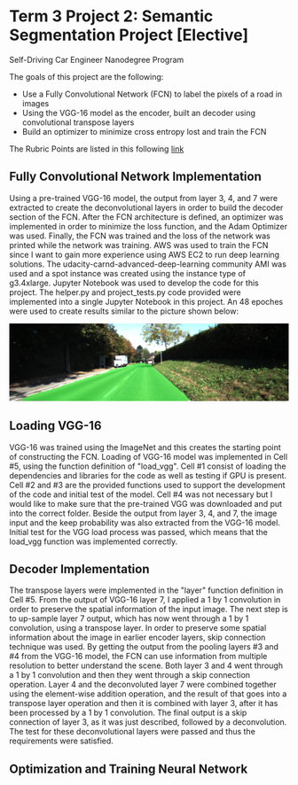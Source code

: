 # **Term 3 Project 2: Semantic Segmentation Project [Elective]**
Self-Driving Car Engineer Nanodegree Program

The goals of this project are the following:

* Use a Fully Convolutional Network (FCN) to label the pixels of a road in images
* Using the VGG-16 model as the encoder, built an decoder using convolutional transpose layers
* Build an optimizer to minimize cross entropy lost and train the FCN

[//]: # (Image References)

[image1]: ./images/um_000021.png "P1"
[image2]: ./images/.png "P2"
[image3]: ./images/.png "P3"
[image4]: ./images/.png "P4"
[image5]: ./images/.png "P5"
[image6]: ./images/.png "P6"
[image7]: ./images/.png "P7"
[image8]: ./images/.png "P8"
[image9]: ./images/.png "P9"

The Rubric Points are listed in this following [link](https://review.udacity.com/#!/rubrics/989/view)

## Fully Convolutional Network Implementation
Using a pre-trained VGG-16 model, the output from layer 3, 4, and 7 were extracted to create the deconvolutional layers in order to build the decoder section of the FCN.  After the FCN architecture is defined, an optimizer was implemented in order to minimize the loss function, and the Adam Optimizer was used.  Finally, the FCN was trained and the loss of the network was printed while the network was training.  AWS was used to train the FCN since I want to gain more experience using AWS EC2 to run deep learning solutions.  The udacity-carnd-advanced-deep-learning community AMI was used and a spot instance was created using the instance type of g3.4xlarge.  Jupyter Notebook was used to develop the code for this project.  The helper.py and project_tests.py code provided were implemented into a single Jupyter Notebook in this project.  An 48 epoches were used to create results similar to the picture shown below:

![alt text][image1]

## Loading VGG-16
VGG-16 was trained using the ImageNet and this creates the starting point of constructing the FCN.  Loading of VGG-16 model was implemented in Cell #5, using the function definition of "load_vgg".  Cell #1 consist of loading the dependencies and libraries for the code as well as testing if GPU is present.  Cell #2 and #3 are the provided functions used to support the development of the code and initial test of the model.  Cell #4 was not necessary but I would like to make sure that the pre-trained VGG was downloaded and put into the correct folder.  Beside the output from layer 3, 4, and 7, the image input and the keep probability was also extracted from the VGG-16 model.  Initial test for the VGG load process was passed, which means that the load_vgg function was implemented correctly.

## Decoder Implementation
The transpose layers were implemented in the "layer" function definition in Cell #5. From the output of VGG-16 layer 7, I applied a 1 by 1 convolution in order to preserve the spatial information of the input image.  The next step is to up-sample layer 7 output, which has now went through a 1 by 1 convolution, using a transpose layer.  In order to preserve some spatial information about the image in earlier encoder layers, skip connection technique was used.  By getting the output from the pooling layers #3 and #4 from the VGG-16 model, the FCN can use information from multiple resolution to better understand the scene.  Both layer 3 and 4 went through a 1 by 1 convolution and then they went through a skip connection operation.  Layer 4 and the deconvoluted layer 7 were combined together using the element-wise addition operation, and the result of that goes into a transpose layer operation and then it is combined with layer 3, after it has been processed by a 1 by 1 convolution.  The final output is a skip connection of layer 3, as it was just described, followed by a deconvolution.  The test for these deconvolutional layers were passed and thus the requirements were satisfied.



## Optimization and Training Neural Network
